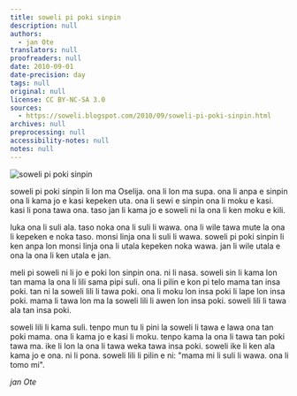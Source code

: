 ```yaml
---
title: soweli pi poki sinpin
description: null
authors:
  - jan Ote
translators: null
proofreaders: null
date: 2010-09-01
date-precision: day
tags: null
original: null
license: CC BY-NC-SA 3.0
sources:
  - https://soweli.blogspot.com/2010/09/soweli-pi-poki-sinpin.html
archives: null
preprocessing: null
accessibility-notes: null
notes: null
---
```


<!-- "Mother and child" by Robert Parviainen (https://www.flickr.com/photos/rtv/131284943). CC BY-NC-SA 2.0. -->
![soweli pi poki sinpin](https://live.staticflickr.com/45/131284943_57b10bc71c_b.jpg)

soweli pi poki sinpin li lon ma Oselija. ona li lon ma supa. ona li anpa e sinpin ona li kama jo e kasi kepeken uta. ona li sewi e sinpin ona li moku e kasi. kasi li pona tawa ona. taso jan li kama jo e soweli ni la ona li ken moku e kili.

luka ona li suli ala. taso noka ona li suli li wawa. ona li wile tawa mute la ona li kepeken e noka taso. monsi linja ona li suli li wawa. soweli pi poki sinpin li ken anpa lon monsi linja ona li utala kepeken noka wawa. jan li wile utala e ona la ona li ken utala e jan.

meli pi soweli ni li jo e poki lon sinpin ona. ni li nasa. soweli sin li kama lon tan mama la ona li lili sama pipi suli. ona li pilin e kon pi telo mama tan insa poki. tan ni la soweli lili li tawa poki. ona li moku lon insa poki li lape lon insa poki. mama li tawa lon ma la soweli lili li awen lon insa poki. soweli lili li tawa ala tan insa poki.

soweli lili li kama suli. tenpo mun tu li pini la soweli li tawa e lawa ona tan poki mama. ona li kama jo e kasi li moku. tenpo kama la ona li tawa tan poki tawa ma. ike li lon la ona li tawa weka tawa insa poki. soweli ike li ken ala kama jo e ona. ni li pona. soweli lili li pilin e ni: "mama mi li suli li wawa. ona li tomo mi".

*jan Ote*
